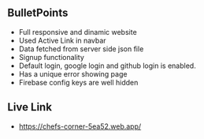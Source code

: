 
## BulletPoints

- Full responsive and dinamic website
- Used Active Link in navbar
- Data fetched from server side json file
- Signup functionality
- Default login, google login and github login is enabled.
- Has a unique error showing page
- Firebase config keys are well hidden


## Live Link

- https://chefs-corner-5ea52.web.app/

